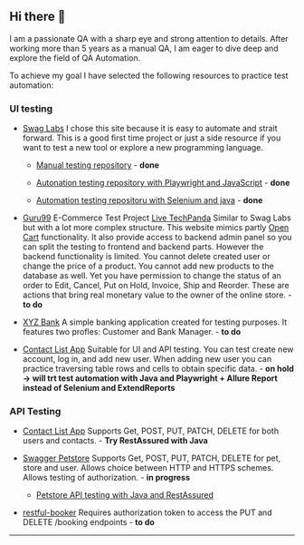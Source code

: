 ## Hi there 👋

<!--
**mtsonkova/mtsonkova** is a ✨ _special_ ✨ repository because its `README.md` (this file) appears on your GitHub profile.

Here are some ideas to get you started:

- 🔭 I’m currently working on ...
- 🌱 I’m currently learning JavaScript, Type Script
- 👯 I’m looking to collaborate on ...
- 🤔 I’m looking for help with ...
- 💬 Ask me about manual testing, Postman, JavaScript, websites to practice test automation
- 📫 How to reach me: mtsonkova950@gmail.com
- 😄 Pronouns: ...
- ⚡ Fun fact: I used ChatGPT to generate example business requirements for my selected practice web sites.
-->

I am a passionate QA with a sharp eye and strong attention to details. After working more than 5 years as a manual QA, I am eager to dive deep and explore the field of QA Automation. 

To achieve my goal I have selected the following resources to practice test automation:
### UI testing
- [Swag Labs](https://www.saucedemo.com/)
I chose this site because it is easy to automate and strait forward. This is a good first time project or just a side resource if you want to test a new tool or explore a new programming language.

  - [Manual testing repository](https://github.com/mtsonkova/SwagLabs-Testing-Project/tree/main) - **done**

  - [Autonation testing repository with Playwright and JavaScript](https://github.com/mtsonkova/SwagLabs-Testing-Project-Automation-with-Playwright) - **done**

  - [Automation testing repositoru with Selenium and java](https://github.com/mtsonkova/SwagLabs-Selenium-Framework-with-Java.git) - **done**

- [Guru99](https://www.guru99.com/) E-Commerce Test Project [Live TechPanda](http://live.techpanda.org/)
Similar to Swag Labs but with a lot more complex structure. This website mimics partly [Open Cart](https://www.opencart.com/index.php?route=cms/demo) functionality. It also provide access to backend admin panel so you can split the testing to frontend and backend parts. However the backend functionality is limited. You cannot delete created user or change the price of a product. You cannot add new products to the database as well. Yet you have permission to change the status of an order to Edit, Cancel, Put on Hold, Invoice, Ship and Reorder. These are actions that bring real monetary value to the owner of the online store. - **to do**

- [XYZ Bank](https://www.globalsqa.com/angularJs-protractor/BankingProject/#/login)
A simple banking application created for testing purposes. It features two profles: Customer and Bank Manager. - **to do**

- [Contact List App](https://thinking-tester-contact-list.herokuapp.com/) 
Suitable for UI and API testing. You can test create new account, log in, and add new user. When adding new user you can practice traversing table rows and cells to obtain specific data. - **on hold -> will trt test automation with Java and Playwright + Allure Report instead of Selenium and ExtendReports**

### API Testing

- [Contact List App](https://thinking-tester-contact-list.herokuapp.com/)
Supports Get, POST, PUT, PATCH, DELETE for both users and contacts. - **Try RestAssured with Java**

- [Swagger Petstore](https://petstore.swagger.io/)
Supports Get, POST, PUT, PATCH, DELETE for pet, store and user. Allows choice between HTTP and HTTPS schemes. Allows testing of authorization. - **in progress**
  - [Petstore API testing with Java and RestAssured](https://github.com/mtsonkova/Petstore-RestAPITest-with-RestAssured)

- [restful-booker](https://restful-booker.herokuapp.com/apidoc/index.html)
Requires authorization token to access the PUT and DELETE /booking endpoints - **to do**

---

